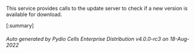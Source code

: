 






This service provides calls to the update server to check if a new version is available for download.

[:summary]

###### Auto generated by Pydio Cells Enterprise Distribution v4.0.0-rc3 on 18-Aug-2022
